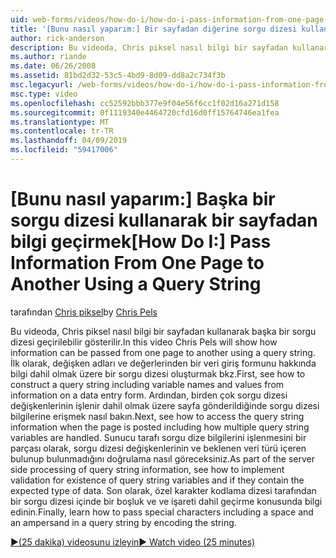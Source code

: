```yaml
---
uid: web-forms/videos/how-do-i/how-do-i-pass-information-from-one-page-to-another-using-a-query-string
title: '[Bunu nasıl yaparım:] Bir sayfadan diğerine sorgu dizesi kullanarak bir bilgi geçirmek | Microsoft Docs'
author: rick-anderson
description: Bu videoda, Chris piksel nasıl bilgi bir sayfadan kullanarak başka bir sorgu dizesi geçirilebilir gösterilir. İlk olarak, bir sorgu dizesi oluşturmak nasıl gör...
ms.author: riande
ms.date: 06/26/2008
ms.assetid: 81bd2d32-53c5-4bd9-8d09-dd8a2c734f3b
msc.legacyurl: /web-forms/videos/how-do-i/how-do-i-pass-information-from-one-page-to-another-using-a-query-string
msc.type: video
ms.openlocfilehash: cc52592bbb377e9f04e56f6cc1f02d16a271d158
ms.sourcegitcommit: 0f1119340e4464720cfd16d0ff15764746ea1fea
ms.translationtype: MT
ms.contentlocale: tr-TR
ms.lasthandoff: 04/09/2019
ms.locfileid: "59417006"
---
```

# <a name="how-do-i-pass-information-from-one-page-to-another-using-a-query-string"></a><span data-ttu-id="f4e73-104">[Bunu nasıl yaparım:] Başka bir sorgu dizesi kullanarak bir sayfadan bilgi geçirmek</span><span class="sxs-lookup"><span data-stu-id="f4e73-104">[How Do I:] Pass Information From One Page to Another Using a Query String</span></span>

<span data-ttu-id="f4e73-105">tarafından [Chris piksel](https://twitter.com/chrispels)</span><span class="sxs-lookup"><span data-stu-id="f4e73-105">by [Chris Pels](https://twitter.com/chrispels)</span></span>

<span data-ttu-id="f4e73-106">Bu videoda, Chris piksel nasıl bilgi bir sayfadan kullanarak başka bir sorgu dizesi geçirilebilir gösterilir.</span><span class="sxs-lookup"><span data-stu-id="f4e73-106">In this video Chris Pels will show how information can be passed from one page to another using a query string.</span></span> <span data-ttu-id="f4e73-107">İlk olarak, değişken adları ve değerlerinden bir veri giriş formunu hakkında bilgi dahil olmak üzere bir sorgu dizesi oluşturmak bkz.</span><span class="sxs-lookup"><span data-stu-id="f4e73-107">First, see how to construct a query string including variable names and values from information on a data entry form.</span></span> <span data-ttu-id="f4e73-108">Ardından, birden çok sorgu dizesi değişkenlerinin işlenir dahil olmak üzere sayfa gönderildiğinde sorgu dizesi bilgilerine erişmek nasıl bakın.</span><span class="sxs-lookup"><span data-stu-id="f4e73-108">Next, see how to access the query string information when the page is posted including how multiple query string variables are handled.</span></span> <span data-ttu-id="f4e73-109">Sunucu tarafı sorgu dize bilgilerini işlenmesini bir parçası olarak, sorgu dizesi değişkenlerinin ve beklenen veri türü içeren bulunup bulunmadığını doğrulama nasıl göreceksiniz.</span><span class="sxs-lookup"><span data-stu-id="f4e73-109">As part of the server side processing of query string information, see how to implement validation for existence of query string variables and if they contain the expected type of data.</span></span> <span data-ttu-id="f4e73-110">Son olarak, özel karakter kodlama dizesi tarafından bir sorgu dizesi içinde bir boşluk ve ve işareti dahil geçirme konusunda bilgi edinin.</span><span class="sxs-lookup"><span data-stu-id="f4e73-110">Finally, learn how to pass special characters including a space and an ampersand in a query string by encoding the string.</span></span>

[<span data-ttu-id="f4e73-111">&#9654;(25 dakika) videosunu izleyin</span><span class="sxs-lookup"><span data-stu-id="f4e73-111">&#9654; Watch video (25 minutes)</span></span>](https://channel9.msdn.com/Blogs/ASP-NET-Site-Videos/how-do-i-pass-information-from-one-page-to-another-using-a-query-string)
